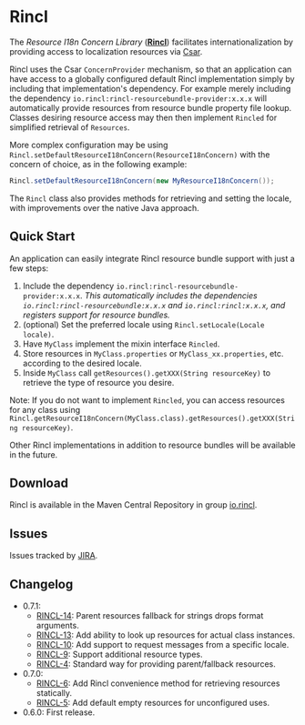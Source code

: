 # Rincl

The _Resource I18n Concern Library_ ([**Rincl**](http://rincl.io/)) facilitates internationalization by providing access to localization resources via [Csar](http://csar.io).

Rincl uses the Csar `ConcernProvider` mechanism, so that an application can have access to a globally configured default Rincl implementation simply by including that implementation's dependency. For example merely including the dependency `io.rincl:rincl-resourcebundle-provider:x.x.x` will automatically provide resources from resource bundle property file lookup. Classes desiring resource access may then then implement `Rincled` for simplified retrieval of `Resources`. 

More complex configuration may be using `Rincl.setDefaultResourceI18nConcern(ResourceI18nConcern)` with the concern of choice, as in the following example:

```java
Rincl.setDefaultResourceI18nConcern(new MyResourceI18nConcern());
```

The `Rincl` class also provides methods for retrieving and setting the locale, with improvements over the native Java approach.

## Quick Start

An application can easily integrate Rincl resource bundle support with just a few steps:

1. Include the dependency `io.rincl:rincl-resourcebundle-provider:x.x.x`. _This automatically includes the dependencies `io.rincl:rincl-resourcebundle:x.x.x` and `io.rincl:rincl:x.x.x`, and registers support for resource bundles._
2. (optional) Set the preferred locale using `Rincl.setLocale(Locale locale)`.
3. Have `MyClass` implement the mixin interface `Rincled`.
4. Store resources in `MyClass.properties` or `MyClass_xx.properties`, etc. according to the desired locale.
5. Inside `MyClass` call `getResources().getXXX(String resourceKey)` to retrieve the type of resource you desire.

Note: If you do not want to implement `Rincled`, you can access resources for any class using `Rincl.getResourceI18nConcern(MyClass.class).getResources().getXXX(String resourceKey)`. 

Other Rincl implementations in addition to resource bundles will be available in the future.

## Download

Rincl is available in the Maven Central Repository in group [io.rincl](https://search.maven.org/#search|ga|1|g%3A%22io.rincl%22).

## Issues

Issues tracked by [JIRA](https://globalmentor.atlassian.net/projects/RINCL).

## Changelog

- 0.7.1:
	* [RINCL-14](https://globalmentor.atlassian.net/browse/RINCL-14): Parent resources fallback for strings drops format arguments.
	* [RINCL-13](https://globalmentor.atlassian.net/browse/RINCL-13): Add ability to look up resources for actual class instances.
	* [RINCL-10](https://globalmentor.atlassian.net/browse/RINCL-10): Add support to request messages from a specific locale.
	* [RINCL-9](https://globalmentor.atlassian.net/browse/RINCL-9): Support additional resource types.
	* [RINCL-4](https://globalmentor.atlassian.net/browse/RINCL-4): Standard way for providing parent/fallback resources.
- 0.7.0:
	* [RINCL-6](https://globalmentor.atlassian.net/browse/RINCL-6): Add Rincl convenience method for retrieving resources statically.
	* [RINCL-5](https://globalmentor.atlassian.net/browse/RINCL-5): Add default empty resources for unconfigured uses.
- 0.6.0: First release.
